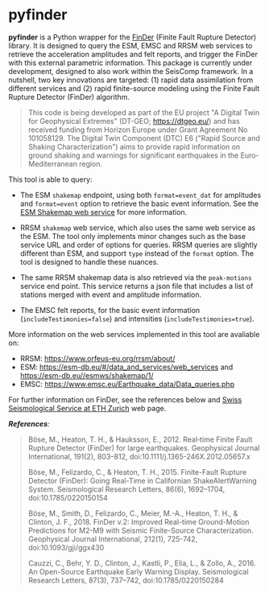 # pyfinder
**pyfinder** is a Python wrapper for the [FinDer](https://docs.gempa.de/sed-eew/current/base/intro-finder.html#finder) (Finite Fault Rupture Detector) library. It is designed to query the ESM, EMSC and RRSM web services to retrieve the acceleration amplitudes and felt reports, and trigger the FinDer with this external parametric information. This package is currently under development, designed to also work within the SeisComp framework. In a nutshell, two key innovations are targeted: (1) rapid data assimilation from different services and (2) rapid finite-source modeling using the Finite Fault Rupture Detector (FinDer) algorithm.

> This code is being developed as part of the EU project "A Digital Twin for Geophysical Extremes" (DT-GEO; https://dtgeo.eu/) and has received funding from Horizon Europe under Grant Agreement No 101058129.  The Digital Twin Component (DTC) E6 ("Rapid Source and Shaking Characterization") aims to provide rapid information on ground shaking and warnings for significant earthquakes in the Euro-Mediterranean region.

This tool is able to query:
- The ESM ```shakemap``` endpoint, using both ```format=event_dat``` for amplitudes and ```format=event``` option to retrieve the basic event information. See the [ESM Shakemap web service](https://esm-db.eu//esmws/shakemap/1/query-options.html) for more information. 

- RRSM ```shakemap``` web service, which also uses the same web service as the ESM. The tool only implements minor changes such as the base service URL and order of options for queries. RRSM queries are slightly different than ESM, and support ```type``` instead of the ```format``` option. The tool is designed to handle these nuances.  

- The same RRSM shakemap data is also retrieved via the ```peak-motions``` service end point. This service returns a json file that includes a list of stations merged with event and amplitude information.  

- The EMSC felt reports, for the basic event information (```includeTestimonies=false```) and intensities (```includeTestimonies=true```).

More information on the web services implemented in this tool are avaliable on:
- RRSM: https://www.orfeus-eu.org/rrsm/about/
- ESM: https://esm-db.eu/#/data_and_services/web_services and https://esm-db.eu//esmws/shakemap/1/
- EMSC: https://www.emsc.eu/Earthquake_data/Data_queries.php

For further information on FinDer, see the references below and [Swiss Seismological Service at ETH Zurich](http://www.seismo.ethz.ch/en/research-and-teaching/products-software/EEW/finite-fault-rupture-detector-finder/) web page.

_**References**:_

> Böse, M., Heaton, T. H., & Hauksson, E., 2012. Real‐time Finite Fault Rupture Detector (FinDer) for large earthquakes. Geophysical Journal International, 191(2), 803–812, doi:10.1111/j.1365-246X.2012.05657.x
>
> Böse, M., Felizardo, C., & Heaton, T. H., 2015. Finite-Fault Rupture Detector (FinDer): Going Real-Time in Californian ShakeAlertWarning System. Seismological Research Letters, 86(6), 1692–1704, doi:10.1785/0220150154
>
> Böse, M., Smith, D., Felizardo, C., Meier, M.-A., Heaton, T. H., & Clinton, J. F., 2018. FinDer v.2: Improved Real-time Ground-Motion Predictions for M2-M9 with Seismic Finite-Source Characterization. Geophysical Journal International, 212(1), 725-742, doi:10.1093/gji/ggx430
>
> Cauzzi, C., Behr, Y. D., Clinton, J., Kastli, P., Elia, L., & Zollo, A., 2016. An Open-Source Earthquake Early Warning Display. Seismological Research Letters, 87(3), 737–742, doi:10.1785/0220150284
